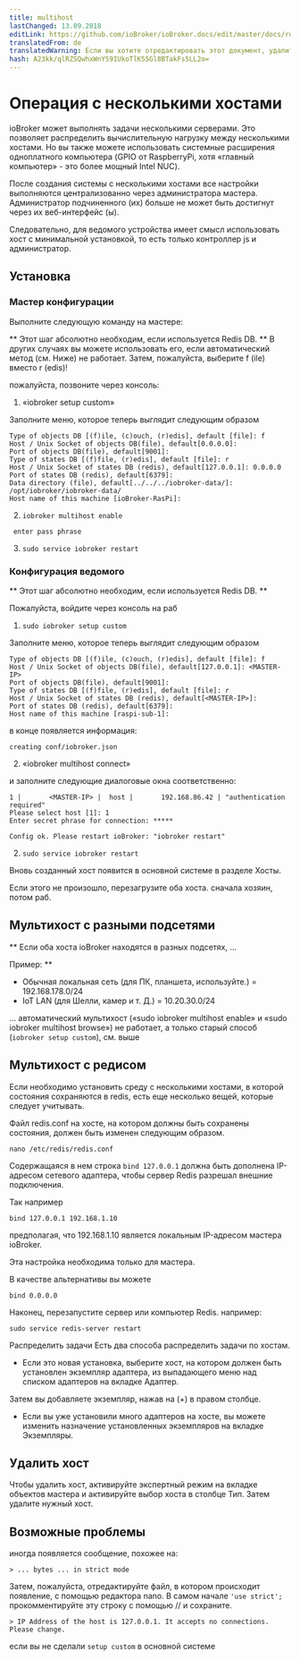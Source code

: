 ```yaml
---
title: multihost
lastChanged: 13.09.2018
editLink: https://github.com/ioBroker/ioBroker.docs/edit/master/docs/ru/config/multihost.md
translatedFrom: de
translatedWarning: Если вы хотите отредактировать этот документ, удалите поле «translationFrom», в противном случае этот документ будет снова автоматически переведен
hash: A23kk/qlRZSQwhxWnYS9IUkoTlK55Gl8BTakFs5LL2o=
---
```

# Операция с несколькими хостами
ioBroker может выполнять задачи несколькими серверами. Это позволяет распределить вычислительную нагрузку между несколькими хостами.
Но вы также можете использовать системные расширения одноплатного компьютера (GPIO от RaspberryPi, хотя «главный компьютер» - это более мощный Intel NUC).

После создания системы с несколькими хостами все настройки выполняются централизованно через администратора мастера. Администратор подчиненного (их) больше не может быть достигнут через их веб-интерфейс (ы).

Следовательно, для ведомого устройства имеет смысл использовать хост с минимальной установкой, то есть только контроллер js и администратор.

## Установка
### Мастер конфигурации
Выполните следующую команду на мастере:

** Этот шаг абсолютно необходим, если используется Redis DB. ** В других случаях вы можете использовать его, если автоматический метод (см. Ниже) не работает. Затем, пожалуйста, выберите f (ile) вместо r (edis)!

пожалуйста, позвоните через консоль:

1. «iobroker setup custom»

Заполните меню, которое теперь выглядит следующим образом

```
Type of objects DB [(f)ile, (c)ouch, (r)edis], default [file]: f
Host / Unix Socket of objects DB(file), default[0.0.0.0]:
Port of objects DB(file), default[9001]:
Type of states DB [(f)file, (r)edis], default [file]: r
Host / Unix Socket of states DB (redis), default[127.0.0.1]: 0.0.0.0
Port of states DB (redis), default[6379]:
Data directory (file), default[../../../iobroker-data/]: /opt/iobroker/iobroker-data/
Host name of this machine [ioBroker-RasPi]:
```

2. `iobroker multihost enable`

``` enter pass phrase```

3. `sudo service iobroker restart`

### Конфигурация ведомого
** Этот шаг абсолютно необходим, если используется Redis DB. **

Пожалуйста, войдите через консоль на раб

1. `sudo iobroker setup custom`

Заполните меню, которое теперь выглядит следующим образом

```
Type of objects DB [(f)ile, (c)ouch, (r)edis], default [file]: f
Host / Unix Socket of objects DB(file), default[127.0.0.1]: <MASTER-IP>
Port of objects DB(file), default[9001]:
Type of states DB [(f)file, (r)edis], default [file]: r
Host / Unix Socket of states DB (redis), default[<MASTER-IP>]:
Port of states DB (redis), default[6379]:
Host name of this machine [raspi-sub-1]:
```

в конце появляется информация:

```
creating conf/iobroker.json
```

2. «iobroker multihost connect»

и заполните следующие диалоговые окна соответственно:

```
1 |       <MASTER-IP> |  host |       192.168.86.42 | "authentication required"
Please select host [1]: 1
Enter secret phrase for connection: *****

Config ok. Please restart ioBroker: "iobroker restart"
```

2. `sudo service iobroker restart`

Вновь созданный хост появится в основной системе в разделе Хосты.

Если этого не произошло, перезагрузите оба хоста. сначала хозяин, потом раб.

## Мультихост с разными подсетями
** Если оба хоста ioBroker находятся в разных подсетях, ...

Пример: **

* Обычная локальная сеть (для ПК, планшета, используйте.) = 192.168.178.0/24
* IoT LAN (для Шелли, камер и т. Д.) = 10.20.30.0/24

... автоматический мультихост («sudo iobroker multihost enable» и «sudo iobroker multihost browse») не работает, а только старый способ (`iobroker setup custom`), см. выше

## Мультихост с редисом
Если необходимо установить среду с несколькими хостами, в которой состояния сохраняются в redis, есть еще несколько вещей, которые следует учитывать.

Файл redis.conf на хосте, на котором должны быть сохранены состояния, должен быть изменен следующим образом.

```
nano /etc/redis/redis.conf
```

Содержащаяся в нем строка `bind 127.0.0.1` должна быть дополнена IP-адресом сетевого адаптера, чтобы сервер Redis разрешал внешние подключения.

Так например

```
bind 127.0.0.1 192.168.1.10
```

предполагая, что 192.168.1.10 является локальным IP-адресом мастера ioBroker.

Эта настройка необходима только для мастера.

В качестве альтернативы вы можете

```
bind 0.0.0.0
```

Наконец, перезапустите сервер или компьютер Redis. например:

```
sudo service redis-server restart
```

Распределить задачи
Есть два способа распределить задачи по хостам.

* Если это новая установка, выберите хост, на котором должен быть установлен экземпляр адаптера, из выпадающего меню над списком адаптеров на вкладке Адаптер.

Затем вы добавляете экземпляр, нажав на (+) в правом столбце.

* Если вы уже установили много адаптеров на хосте, вы можете изменить назначение установленных экземпляров на вкладке Экземпляры.

## Удалить хост
Чтобы удалить хост, активируйте экспертный режим на вкладке объектов мастера и активируйте выбор хоста в столбце Тип. Затем удалите нужный хост.

## Возможные проблемы
иногда появляется сообщение, похожее на:

```> ... bytes ... in strict mode```

Затем, пожалуйста, отредактируйте файл, в котором происходит появление, с помощью редактора nano. В самом начале `'use strict';` прокомментируйте эту строку с помощью // и сохраните.

```> IP Address of the host is 127.0.0.1. It accepts no connections. Please change.```

если вы не сделали ``` setup custom ``` в основной системе